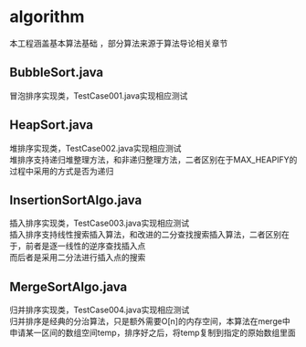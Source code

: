 # algorithm
本工程涵盖基本算法基础 ，部分算法来源于算法导论相关章节

## BubbleSort.java
冒泡排序实现类，TestCase001.java实现相应测试

## HeapSort.java
堆排序实现类，TestCase002.java实现相应测试  
堆排序支持递归堆整理方法，和非递归整理方法，二者区别在于MAX_HEAPIFY的过程中采用的方式是否为递归  

## InsertionSortAlgo.java
插入排序实现类，TestCase003.java实现相应测试  
插入排序支持线性搜索插入算法，和改进的二分查找搜索插入算法，二者区别在于，前者是逐一线性的逆序查找插入点  
而后者是采用二分法进行插入点的搜索  

## MergeSortAlgo.java
归并排序实现类，TestCase004.java实现相应测试  
归并排序是经典的分治算法，只是额外需要O[n]的内存空间，本算法在merge中申请某一区间的数组空间temp，排序好之后，将temp复制到指定的原始数组里面  

